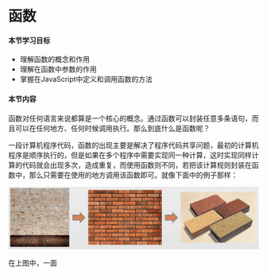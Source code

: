 # 函数

#### 本节学习目标
* 理解函数的概念和作用
* 理解在函数中参数的作用
* 掌握在JavaScript中定义和调用函数的方法

#### 本节内容
函数对任何语言来说都算是一个核心的概念。通过函数可以封装任意多条语句，而且可以在任何地方、任何时候调用执行。那么到底什么是函数呢？

一段计算机程序代码，函数的出现主要是解决了程序代码共享问题，最初的计算机程序是顺序执行的，但是如果在多个程序中需要实现同一种计算，这时实现同样计算的代码就会出现多次，造成重复，而使用函数则不同，若把该计算规则封装在函数中，那么只需要在使用的地方调用该函数即可。就像下面中的例子那样：

![](/assets/function.png)

在上图中，一面



